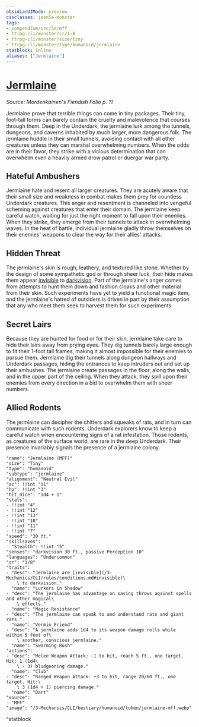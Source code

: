 ```yaml
---
obsidianUIMode: preview
cssclasses: json5e-monster
tags:
- compendium/src/5e/mff
- ttrpg-cli/monster/cr/1-8
- ttrpg-cli/monster/size/tiny
- ttrpg-cli/monster/type/humanoid/jermlaine
statblock: inline
aliases: ["Jermlaine"]
---
```

# [Jermlaine](3-Mechanics\CLI\bestiary\humanoid/jermlaine-mff.md)
*Source: Mordenkainen's Fiendish Folio p. 11*  

Jermlaine prove that terrible things can come in tiny packages. Their tiny, foot-tall forms can barely contain the cruelty and malevolence that courses through them. Deep in the Underdark, the jermlaine lurk among the tunnels, dungeons, and caverns inhabited by much larger, more dangerous folk. The jermlaine huddle in their small tunnels, avoiding contact with all other creatures unless they can marshal overwhelming numbers. When the odds are in their favor, they strike with a vicious determination that can overwhelm even a heavily armed drow patrol or duergar war party.

## Hateful Ambushers

Jermlaine hate and resent all larger creatures. They are acutely aware that their small size and weakness in combat makes them prey for countless Underdark creatures. This anger and resentment is channeled into vengeful scheming against creatures that enter their domain. The jermlaine keep careful watch, waiting for just the right moment to fall upon their enemies. When they strike, they emerge from their tunnels to attack in overwhelming waves. In the heat of battle, individual jermlaine gladly throw themselves on their enemies' weapons to clear the way for their allies' attacks.

## Hidden Threat

The jermlaine's skin is rough, leathery, and textured like stone. Whether by the design of some sympathetic god or through sheer luck, their hide makes them appear [invisible](/3-Mechanics/CLI/rules/conditions.md#invisible) to [darkvision](/3-Mechanics/CLI/rules/senses.md#darkvision). Part of the jermlaine's anger comes from attempts to hunt them down and fashion cloaks and other material from their skin. Such experiments have yet to yield a functional magic item, and the jermlaine's hatred of outsiders is driven in part by their assumption that any who meet them seek to harvest them for such experiments.

## Secret Lairs

Because they are hunted for food or for their skin, jermlaine take care to hide their lairs away from prying eyes. They dig tunnels barely large enough to fit their 1-foot tall frames, making it almost impossible for their enemies to pursue them. Jermlaine dig their tunnels along dungeon hallways and Underdark passages, hiding the entrances to keep intruders out and set up their ambushes. The jermlaine create passages in the floor, along the walls, and in the upper part of the ceiling. When they attack, they spill upon their enemies from every direction in a bid to overwhelm them with sheer numbers.

## Allied Rodents

The jermlaine can decipher the chitters and squeaks of rats, and in turn can communicate with such rodents. Underdark explorers know to keep a careful watch when encountering signs of a rat infestation. Those rodents, as creatures of the surface world, are rare in the deep Underdark. Their presence invariably signals the presence of a jermlaine colony.

```statblock
"name": "Jermlaine (MFF)"
"size": "Tiny"
"type": "humanoid"
"subtype": "jermlaine"
"alignment": "Neutral Evil"
"ac": !!int "11"
"hp": !!int "3"
"hit_dice": "1d4 + 1"
"stats":
- !!int "4"
- !!int "12"
- !!int "13"
- !!int "10"
- !!int "11"
- !!int "7"
"speed": "30 ft."
"skillsaves":
  "Stealth": !!int "5"
"senses": "darkvision 30 ft., passive Perception 10"
"languages": "Undercommon"
"cr": "1/8"
"traits":
- "desc": "Jermlaine are [invisible](/3-Mechanics/CLI/rules/conditions.md#invisible)\
    \ to darkvision."
  "name": "Lurkers in Shadow"
- "desc": "The jermlaine has advantage on saving throws against spells and other magical\
    \ effects."
  "name": "Magic Resistance"
- "desc": "The jermlaine can speak to and understand rats and giant rats."
  "name": "Vermin Friend"
- "desc": "A jermlaine adds 1d4 to its weapon damage rolls while within 5 feet of\
    \ another, conscious jermlaine."
  "name": "Swarming Rush"
"actions":
- "desc": "Melee Weapon Attack: -1 to hit, reach 5 ft., one target. Hit: 1 (1d4\
    \ - 3) bludgeoning damage."
  "name": "Club"
- "desc": "Ranged Weapon Attack: +3 to hit, range 20/60 ft., one target. Hit:\
    \ 3 (1d4 + 1) piercing damage."
  "name": "Dart"
"source":
- "MFF"
"image": "/3-Mechanics/CLI/bestiary/humanoid/token/jermlaine-mff.webp"
```
^statblock